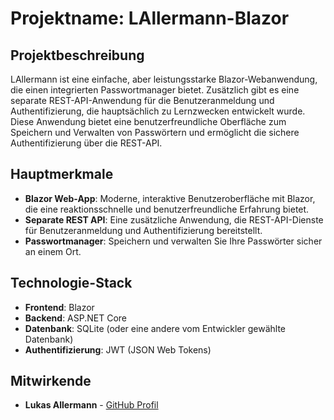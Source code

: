 # Projektname: LAllermann-Blazor

## Projektbeschreibung

LAllermann ist eine einfache, aber leistungsstarke Blazor-Webanwendung, die einen integrierten Passwortmanager bietet. Zusätzlich gibt es eine separate REST-API-Anwendung für die Benutzeranmeldung und Authentifizierung, die hauptsächlich zu Lernzwecken entwickelt wurde. Diese Anwendung bietet eine benutzerfreundliche Oberfläche zum Speichern und Verwalten von Passwörtern und ermöglicht die sichere Authentifizierung über die REST-API.

## Hauptmerkmale

- **Blazor Web-App**: Moderne, interaktive Benutzeroberfläche mit Blazor, die eine reaktionsschnelle und benutzerfreundliche Erfahrung bietet.
- **Separate REST API**: Eine zusätzliche Anwendung, die REST-API-Dienste für Benutzeranmeldung und Authentifizierung bereitstellt.
- **Passwortmanager**: Speichern und verwalten Sie Ihre Passwörter sicher an einem Ort.

## Technologie-Stack

- **Frontend**: Blazor
- **Backend**: ASP.NET Core
- **Datenbank**: SQLite (oder eine andere vom Entwickler gewählte Datenbank)
- **Authentifizierung**: JWT (JSON Web Tokens)

## Mitwirkende

- **Lukas Allermann** - [GitHub Profil](https://github.com/Morla98)
